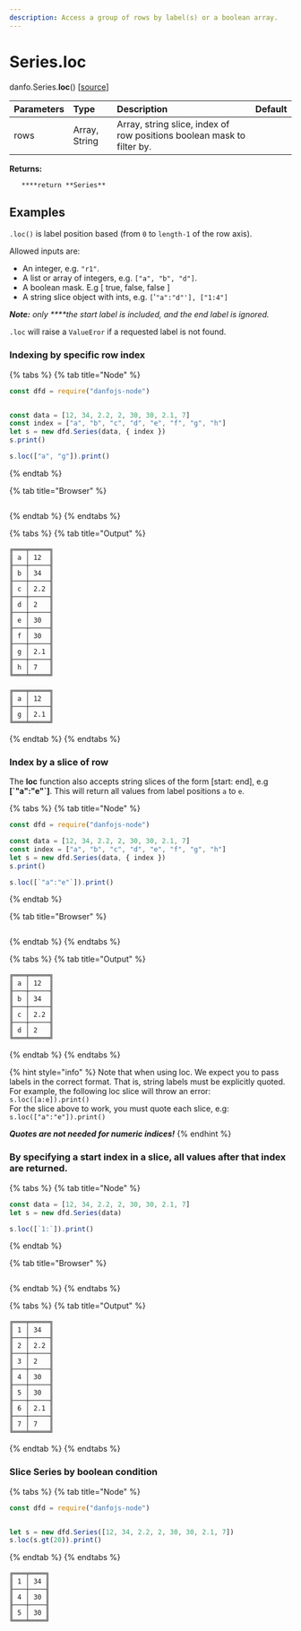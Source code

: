 ```yaml
---
description: Access a group of rows by label(s) or a boolean array.
---
```


# Series.loc

danfo.Series.**loc**\(\) \[[source](https://github.com/opensource9ja/danfojs/blob/fe56860b0a303d218d60ba71dee6abf594401556/danfojs/src/core/frame.js#L254)\]

| Parameters | Type | Description | Default |
| :--- | :--- | :--- | :--- |
| rows | Array, String  | Array, string slice, index of row positions boolean mask to filter by.  |  |

**Returns:**

       ****return **Series**

## **Examples**

`.loc()` is  label position based \(from `0` to `length-1` of the row axis\).

Allowed inputs are:

* An integer, e.g. `"r1"`.
* A list or array of integers, e.g. `["a", "b", "d"]`.
* A boolean mask. E.g \[ true, false, false \]
* A string slice object with ints, e.g. `[`'`"a":"d"'], ["1:4"]`

_**Note:** only ****the start label is included, and the end label is ignored._ 

`.loc` will raise a `ValueEror` if a requested label is not found.

### **Indexing by specific row index**

{% tabs %}
{% tab title="Node" %}
```javascript
const dfd = require("danfojs-node")


const data = [12, 34, 2.2, 2, 30, 30, 2.1, 7]
const index = ["a", "b", "c", "d", "e", "f", "g", "h"]
let s = new dfd.Series(data, { index })
s.print()

s.loc(["a", "g"]).print()

```
{% endtab %}

{% tab title="Browser" %}
```

```
{% endtab %}
{% endtabs %}

{% tabs %}
{% tab title="Output" %}
```text
╔═══╤═════╗
║ a │ 12  ║
╟───┼─────╢
║ b │ 34  ║
╟───┼─────╢
║ c │ 2.2 ║
╟───┼─────╢
║ d │ 2   ║
╟───┼─────╢
║ e │ 30  ║
╟───┼─────╢
║ f │ 30  ║
╟───┼─────╢
║ g │ 2.1 ║
╟───┼─────╢
║ h │ 7   ║
╚═══╧═════╝

╔═══╤═════╗
║ a │ 12  ║
╟───┼─────╢
║ g │ 2.1 ║
╚═══╧═════╝
```
{% endtab %}
{% endtabs %}

### **Index by a slice of row**

The **loc** function also accepts string slices of the form \[start: end\], e.g **\[\`"a":"e"\`\]**. This will return all values from label positions `a` to `e`. 

{% tabs %}
{% tab title="Node" %}
```javascript
const dfd = require("danfojs-node")

const data = [12, 34, 2.2, 2, 30, 30, 2.1, 7]
const index = ["a", "b", "c", "d", "e", "f", "g", "h"]
let s = new dfd.Series(data, { index })
s.print()

s.loc([`"a":"e"`]).print()
```
{% endtab %}

{% tab title="Browser" %}
```

```
{% endtab %}
{% endtabs %}

{% tabs %}
{% tab title="Output" %}
```text
╔═══╤═════╗
║ a │ 12  ║
╟───┼─────╢
║ b │ 34  ║
╟───┼─────╢
║ c │ 2.2 ║
╟───┼─────╢
║ d │ 2   ║
╚═══╧═════╝
```
{% endtab %}
{% endtabs %}

{% hint style="info" %}
Note that when using loc. We expect you to pass labels in the correct format. That is, string labels must be explicitly quoted. For example, the following loc slice will throw an error:  
`s.loc([a:e]).print()`  
For the slice above to work, you must quote each slice, e.g:  
`s.loc(["a":"e"]).print()`  
  
_**Quotes are not needed for numeric indices!**_
{% endhint %}

### By specifying a start index in a slice, all values after that index are returned. 

{% tabs %}
{% tab title="Node" %}
```javascript
const data = [12, 34, 2.2, 2, 30, 30, 2.1, 7]
let s = new dfd.Series(data)

s.loc([`1:`]).print()
```
{% endtab %}

{% tab title="Browser" %}
```

```
{% endtab %}
{% endtabs %}

{% tabs %}
{% tab title="Output" %}
```text
╔═══╤═════╗
║ 1 │ 34  ║
╟───┼─────╢
║ 2 │ 2.2 ║
╟───┼─────╢
║ 3 │ 2   ║
╟───┼─────╢
║ 4 │ 30  ║
╟───┼─────╢
║ 5 │ 30  ║
╟───┼─────╢
║ 6 │ 2.1 ║
╟───┼─────╢
║ 7 │ 7   ║
╚═══╧═════╝

```
{% endtab %}
{% endtabs %}

### Slice Series by boolean condition 

{% tabs %}
{% tab title="Node" %}
```javascript
const dfd = require("danfojs-node")


let s = new dfd.Series([12, 34, 2.2, 2, 30, 30, 2.1, 7])
s.loc(s.gt(20)).print()
```
{% endtab %}
{% endtabs %}

```text
╔═══╤════╗
║ 1 │ 34 ║
╟───┼────╢
║ 4 │ 30 ║
╟───┼────╢
║ 5 │ 30 ║
╚═══╧════╝
```

